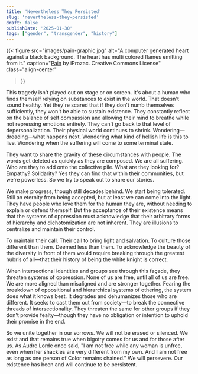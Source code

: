 ```yaml
---
title: 'Nevertheless They Persisted'
slug: 'nevertheless-they-persisted'
draft: false
publishDate: '2025-01-30'
tags: ["gender", "transgender", "history"]
---
```

{{< figure
  src="images/pain-graphic.jpg"
  alt="A computer generated heart against a black background. The heart has multi colored flames emitting from it."
  caption="[Pain](https://www.flickr.com/photos/39265457@N07/3614005398) by iProzac. Creative Commons License"
  class="align-center"
>}}

This tragedy isn't played out on stage or on screen. It's about a human who finds themself relying on substances to exist in the world. That doesn't sound healthy. Yet they're scared that if they don't numb themselves sufficiently, they won't be able to sustain existence. They constantly reflect on the balance of self compassion and allowing their mind to breathe while not repressing emotions entirely. They can't go back to that level of depersonalization. Their physical world continues to shrink. Wondering—dreading—what happens next. Wondering what kind of hellish life is this to live. Wondering when the suffering will come to some terminal state.

They want to share the gravity of these circumstances with people. The words get deleted as quickly as they are composed. We are all suffering. Who are they to add onto the collective pile. What are they looking for? Empathy? Solidarity? Yes they can find that within their communities, but we're powerless. So we try to speak out to share our stories.

We make progress, though still decades behind. We start being tolerated. Still an eternity from being accepted, but at least we can come into the light. They have people who love them for the human they are, without needing to explain or defend themself. But the acceptance of their existence means that the systems of oppression must acknowledge that their arbitrary forms of hierarchy and dichotomization are not inherent. They are illusions to centralize and maintain their control.

To maintain their call. Their call to bring light and salvation. To culture those different than them. Deemed less than them. To acknowledge the beauty of the diversity in front of them would require breaking through the greatest hubris of all—that their history of being the white knight is correct.

When intersectional identities and groups see through this façade, they threaten systems of oppression. None of us are free, until all of us are free. We are more aligned than misaligned and are stronger together. Fearing the breakdown of oppositional and hierarchical systems of othering, the system does what it knows best. It degrades and dehumanizes those who are different. It seeks to cast them out from society—to break the connective threads of intersectionality. They threaten the same for other groups if they don't provide fealty—though they have no obligation or intention to uphold their promise in the end.

So we unite together in our sorrows. We will not be erased or silenced. We exist and that remains true when bigotry comes for us and for those after us. As Audre Lorde once said, "I am not free while any woman is unfree, even when her shackles are very different from my own. And I am not free as long as one person of Color remains chained." We will persevere. Our existence has been and will continue to be persistent.
